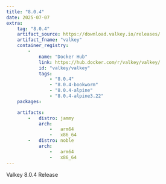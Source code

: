 ```yaml
---
title: "8.0.4"
date: 2025-07-07
extra:
    tag: "8.0.4"
    artifact_source: https://download.valkey.io/releases/
    artifact_fname: "valkey"
    container_registry:
        -
            name: "Docker Hub"
            link: https://hub.docker.com/r/valkey/valkey/
            id: "valkey/valkey"
            tags:
                - "8.0.4"
                - "8.0.4-bookworm"
                - "8.0.4-alpine"
                - "8.0.4-alpine3.22"
    packages:

    artifacts:
        -   distro: jammy
            arch:
                -   arm64
                -   x86_64
        -   distro: noble
            arch:
                -   arm64
                -   x86_64
---
```


Valkey 8.0.4 Release
